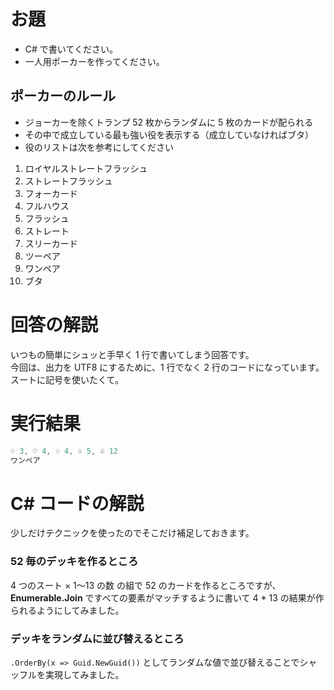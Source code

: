 # お題

- C# で書いてください。
- 一人用ポーカーを作ってください。

## ポーカーのルール
- ジョーカーを除くトランプ 52 枚からランダムに 5 枚のカードが配られる
- その中で成立している最も強い役を表示する（成立していなければブタ）
- 役のリストは次を参考にしてください

1. ロイヤルストレートフラッシュ
1. ストレートフラッシュ
1. フォーカード
1. フルハウス
1. フラッシュ
1. ストレート
1. スリーカード
1. ツーペア
1. ワンペア
1. ブタ

# 回答の解説
いつもの簡単にシュッと手早く 1 行で書いてしまう回答です。  
今回は、出力を UTF8 にするために、1 行でなく 2 行のコードになっています。スートに記号を使いたくて。

# 実行結果
```ps1
♢ 3, ♡ 4, ♢ 4, ♤ 5, ♧ 12
ワンペア
```

# C# コードの解説
少しだけテクニックを使ったのでそこだけ補足しておきます。

### 52 毎のデッキを作るところ
4 つのスート × 1～13 の数 の組で 52 のカードを作るところですが、**Enumerable.Join** ですべての要素がマッチするように書いて 4 * 13 の結果が作られるようにしてみました。  

### デッキをランダムに並び替えるところ
```.OrderBy(x => Guid.NewGuid())``` としてランダムな値で並び替えることでシャッフルを実現してみました。
